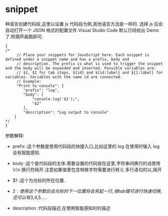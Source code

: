 # snippet

种语言创建代码段,这里以设置 js 代码段为例,其他语言方法是一样的.
选择 js 后会自动打开一个 JSON 格式的配置文件.Visual Studio Code 默认已经给出 Demo 了.照葫芦画瓢即可.

```
{
/*
	 // Place your snippets for JavaScript here. Each snippet is defined under a snippet name and has a prefix, body and
	 // description. The prefix is what is used to trigger the snippet and the body will be expanded and inserted. Possible variables are:
	 // $1, $2 for tab stops, ${id} and ${id:label} and ${1:label} for variables. Variables with the same id are connected.
	 // Example:
	 "Print to console": {
		"prefix": "log",
		"body": [
			"console.log('$1');",
			"$2"
		],
		"description": "Log output to console"
	}
*/
}
```

参数解释:

- prefix :这个参数是使用代码段的快捷入口,比如这里的 log 在使用时输入 log 会有智能感知.
- body :这个是代码段的主体.需要设置的代码放在这里,字符串间换行的话使用\r\n 换行符隔开.注意如果值里包含特殊字符需要进行转义.多行语句的以,隔开

- $1 :这个为光标的所在位置.
- $2 :使用这个参数后会光标的下一位置将会另起一行,按 tab 键可进行快速切换,还可以有$3,$4,$5.....
- description :代码段描述,在使用智能感知时的描述

